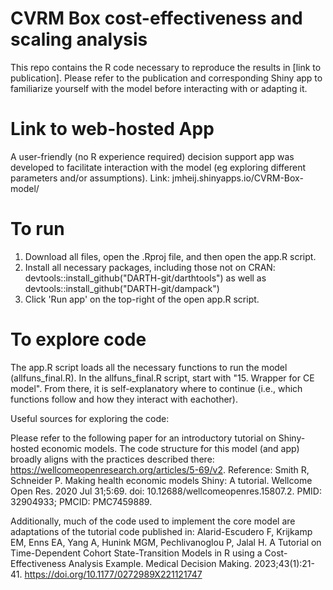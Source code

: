 # CVRM Box cost-effectiveness and scaling analysis
This repo contains the R code necessary to reproduce the results in [link to publication].
Please refer to the publication and corresponding Shiny app to familiarize yourself with the model before interacting with or adapting it. 

# Link to web-hosted App
A user-friendly (no R experience required) decision support app was developed to facilitate interaction with the model (eg exploring different parameters and/or assumptions).
Link: jmheij.shinyapps.io/CVRM-Box-model/

# To run
1. Download all files, open the .Rproj file, and then open the app.R script.
2. Install all necessary packages, including those not on CRAN: devtools::install_github("DARTH-git/darthtools") as well as devtools::install_github("DARTH-git/dampack")
3. Click 'Run app' on the top-right of the open app.R script.

# To explore code
The app.R script loads all the necessary functions to run the model (allfuns_final.R). In the allfuns_final.R script, start with "15. Wrapper for CE model". From there, it is self-explanatory where to continue (i.e., which functions follow and how they interact with eachother).  

Useful sources for exploring the code: 

Please refer to the following paper for an introductory tutorial on Shiny-hosted economic models. The code structure for this model (and app) broadly aligns with the practices described there: https://wellcomeopenresearch.org/articles/5-69/v2. Reference: Smith R, Schneider P. Making health economic models Shiny: A tutorial. Wellcome Open Res. 2020 Jul 31;5:69. doi: 10.12688/wellcomeopenres.15807.2. PMID: 32904933; PMCID: PMC7459889.

Additionally, much of the code used to implement the core model are adaptations of the tutorial code published in: 
Alarid-Escudero F, Krijkamp EM, Enns EA, Yang A, Hunink MGM, Pechlivanoglou P, Jalal H. A Tutorial on Time-Dependent Cohort State-Transition Models in R using a Cost-Effectiveness Analysis Example. Medical Decision Making. 2023;43(1):21-41. https://doi.org/10.1177/0272989X221121747


